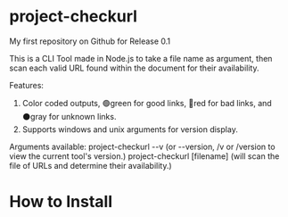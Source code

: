 # project-checkurl
My first repository on Github for Release 0.1


This is a CLI Tool made in Node.js to take a file name as argument, then scan each valid URL found within the document for their availability.

Features:
1. Color coded outputs, 🟢green for good links, 🔴red for bad links, and ⚫gray for unknown links.
2. Supports windows and unix arguments for version display.

Arguments available: 
project-checkurl --v (or --version, /v or /version to view the current tool's version.)
project-checkurl [filename] (will scan the file of URLs and determine their availability.)

# How to Install

